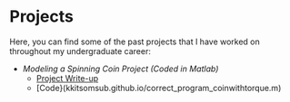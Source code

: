 # Projects

Here, you can find some of the past projects that I have worked on throughout my undergraduate career:


* *Modeling a Spinning Coin Project (Coded in Matlab)* 
  * [Project Write-up](kkitsomsub.github.io/Special_Topics__Coin_Project2020.pdf)
  * [Code}(kkitsomsub.github.io/correct_program_coinwithtorque.m)
